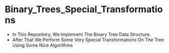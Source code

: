 # Binary_Trees_Special_Transformations

* In This Repository, We Implement The Binary Tree Data Structure.
* After That We Perform Some Very Special Transformations On The Tree Using Some Nice Algorithms
